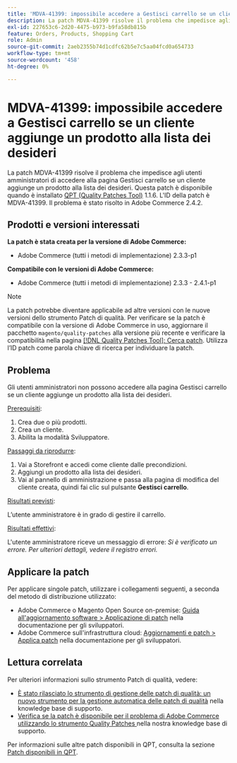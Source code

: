 ```yaml
---
title: 'MDVA-41399: impossibile accedere a Gestisci carrello se un cliente aggiunge un prodotto alla lista dei desideri'
description: La patch MDVA-41399 risolve il problema che impedisce agli utenti amministratori di accedere alla pagina Gestisci carrello se un cliente aggiunge un prodotto alla lista dei desideri. Questa patch è disponibile quando è installato [Quality Patches Tool (QPT)](/help/announcements/adobe-commerce-announcements/magento-quality-patches-released-new-tool-to-self-serve-quality-patches.md) 1.1.6. L'ID della patch è MDVA-41399. Il problema è stato risolto in Adobe Commerce 2.4.2.
exl-id: 227653c6-2d20-4475-b973-b9fa58db815b
feature: Orders, Products, Shopping Cart
role: Admin
source-git-commit: 2aeb2355b74d1cdfc62b5e7c5aa04fcd0a654733
workflow-type: tm+mt
source-wordcount: '458'
ht-degree: 0%

---
```


# MDVA-41399: impossibile accedere a Gestisci carrello se un cliente aggiunge un prodotto alla lista dei desideri

La patch MDVA-41399 risolve il problema che impedisce agli utenti amministratori di accedere alla pagina Gestisci carrello se un cliente aggiunge un prodotto alla lista dei desideri. Questa patch è disponibile quando è installato [QPT (Quality Patches Tool)](/help/announcements/adobe-commerce-announcements/magento-quality-patches-released-new-tool-to-self-serve-quality-patches.md) 1.1.6. L&#39;ID della patch è MDVA-41399. Il problema è stato risolto in Adobe Commerce 2.4.2.

## Prodotti e versioni interessati

**La patch è stata creata per la versione di Adobe Commerce:**

* Adobe Commerce (tutti i metodi di implementazione) 2.3.3-p1

**Compatibile con le versioni di Adobe Commerce:**

* Adobe Commerce (tutti i metodi di implementazione) 2.3.3 - 2.4.1-p1

>[!NOTE]
>
>La patch potrebbe diventare applicabile ad altre versioni con le nuove versioni dello strumento Patch di qualità. Per verificare se la patch è compatibile con la versione di Adobe Commerce in uso, aggiornare il pacchetto `magento/quality-patches` alla versione più recente e verificare la compatibilità nella pagina [[!DNL Quality Patches Tool]: Cerca patch](https://experienceleague.adobe.com/tools/commerce-quality-patches/index.html?lang=it). Utilizza l’ID patch come parola chiave di ricerca per individuare la patch.

## Problema

Gli utenti amministratori non possono accedere alla pagina Gestisci carrello se un cliente aggiunge un prodotto alla lista dei desideri.

<u>Prerequisiti</u>:

1. Crea due o più prodotti.
1. Crea un cliente.
1. Abilita la modalità Sviluppatore.

<u>Passaggi da riprodurre</u>:

1. Vai a Storefront e accedi come cliente dalle precondizioni.
1. Aggiungi un prodotto alla lista dei desideri.
1. Vai al pannello di amministrazione e passa alla pagina di modifica del cliente creata, quindi fai clic sul pulsante **Gestisci carrello**.

<u>Risultati previsti</u>:

L’utente amministratore è in grado di gestire il carrello.

<u>Risultati effettivi</u>:

L&#39;utente amministratore riceve un messaggio di errore: *Si è verificato un errore. Per ulteriori dettagli, vedere il registro errori.*

## Applicare la patch

Per applicare singole patch, utilizzare i collegamenti seguenti, a seconda del metodo di distribuzione utilizzato:

* Adobe Commerce o Magento Open Source on-premise: [Guida all&#39;aggiornamento software > Applicazione di patch](https://experienceleague.adobe.com/it/docs/commerce-operations/tools/quality-patches-tool/usage) nella documentazione per gli sviluppatori.
* Adobe Commerce sull&#39;infrastruttura cloud: [Aggiornamenti e patch > Applica patch](https://experienceleague.adobe.com/it/docs/commerce-cloud-service/user-guide/develop/upgrade/apply-patches) nella documentazione per gli sviluppatori.

## Lettura correlata

Per ulteriori informazioni sullo strumento Patch di qualità, vedere:

* [È stato rilasciato lo strumento di gestione delle patch di qualità: un nuovo strumento per la gestione automatica delle patch di qualità](/help/announcements/adobe-commerce-announcements/magento-quality-patches-released-new-tool-to-self-serve-quality-patches.md) nella knowledge base di supporto.
* [Verifica se la patch è disponibile per il problema di Adobe Commerce utilizzando lo strumento Quality Patches ](/help/support-tools/patches-available-in-qpt-tool/check-patch-for-magento-issue-with-magento-quality-patches.md) nella nostra knowledge base di supporto.

Per informazioni sulle altre patch disponibili in QPT, consulta la sezione [Patch disponibili in QPT](https://support.magento.com/hc/en-us/sections/360010506631-Patches-available-in-MQP-tool-).
